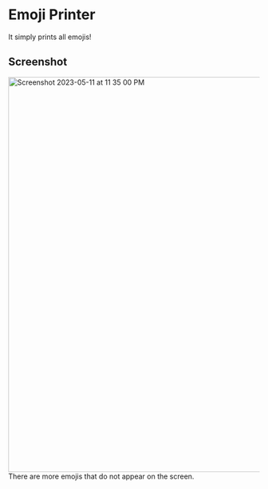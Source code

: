 # Emoji Printer
It simply prints all emojis!

## Screenshot
<img width="791" alt="Screenshot 2023-05-11 at 11 35 00 PM" src="https://github.com/iamyoungk/emoji-printer/assets/102649466/6b844b9c-b686-4482-9195-9501f6d3d661"> <br>
There are more emojis that do not appear on the screen.
